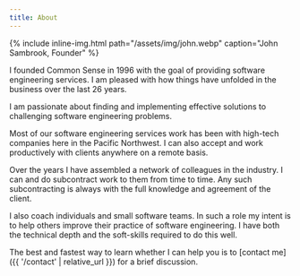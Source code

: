 ```yaml
---
title: About
---
```


{% include inline-img.html path="/assets/img/john.webp" caption="John Sambrook, Founder" %}

I founded Common Sense in 1996 with the goal of providing software engineering services. I am pleased with how things have unfolded in the business over the last 26 years.

I am passionate about finding and implementing effective solutions to challenging software engineering problems.

Most of our software engineering services work has been with high-tech companies here in the Pacific Northwest. I can also accept and work productively with clients anywhere on a remote basis.

Over the years I have assembled a network of colleagues in the industry. I can and do subcontract work to them from time to time. Any such subcontracting is always with the full knowledge and agreement of the client.

I also coach individuals and small software teams. In such a role my intent is to help others improve their practice of software engineering. I have both the technical depth and the soft-skills required to do this well.

The best and fastest way to learn whether I can help you is to [contact me]({{ '/contact' | relative_url }}) for a brief discussion.

